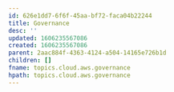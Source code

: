 ```yaml
---
id: 626e1dd7-6f6f-45aa-bf72-faca04b22244
title: Governance
desc: ''
updated: 1606235567086
created: 1606235567086
parent: 2aac884f-4363-4124-a504-14165e726b1d
children: []
fname: topics.cloud.aws.governance
hpath: topics.cloud.aws.governance
---
```



